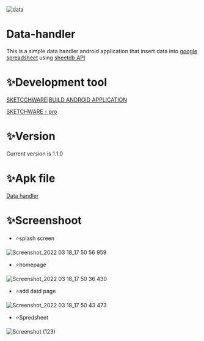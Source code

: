 
![data](https://user-images.githubusercontent.com/86925273/159011740-fe382cd1-5d8f-4fbe-8d05-27a3a908f65c.jpeg)



# Data-handler

This is a simple data handler android application that insert data into [google spreadsheet](https://docs.google.com/spreadsheets/d/1Bdc5sFIAU7rBctiJkUm0deIslKXrb0XhGYAlUOOebxY/edit#gid=0)  using [sheetdb API](https://sheetdb.io/api/v1/qxdjguao88gg1)


# ✨Development tool



[SKETCCHWARE|BUILD ANDROID APPLICATION]( https://www.mediafire.com/file/ghk7zgjybgg0zl8/Sketchware_3.9.9.apk/file)

[SKETCHWARE - pro](https://www.mediafire.com/file/fafz2vt7pnykmhr/Sketchware_Pro_6.3.0_fix1.apk/file)

# ✨Version

Current version is 1.1.0


# ✨Apk file

[Data handler](https://www.mediafire.com/file/clldmyt38lvfpmy/Data_handler_1.0.apk/file)


# ✨Screenshoot

+ ⭐️splash screen





![Screenshot_2022 03 18_17 50 56 959](https://user-images.githubusercontent.com/86925273/159025909-2b457b80-6784-4987-89aa-33df770f174a.png)






+ ⭐️homepage







![Screenshot_2022 03 18_17 50 36 430](https://user-images.githubusercontent.com/86925273/159025971-11e3525b-b34e-4aff-a063-52834c16cb2c.png)







+ ⭐️add datd page






![Screenshot_2022 03 18_17 50 43 473](https://user-images.githubusercontent.com/86925273/159025988-7dd7dae5-2641-4740-acc7-6518961bcd9b.png)




+ ⭐️Spredsheet




![Screenshot (123)](https://user-images.githubusercontent.com/86925273/159130649-e0a879f4-31ff-4ede-8b59-08a067d051ae.png)

